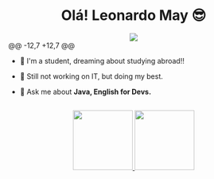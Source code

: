 

<h1 align="center"> Olá!  Leonardo May 😎 </h1>
<div align="center">
  <a href="https://www.linkedin.com/in/leonardo-gabriel-may-04a618164/" target="_blank"><img src="https://img.shields.io/badge/LinkedIn-0077B5?style=for-the-badge&logo=linkedin&logoColor=white" target="_blank"></a>
</div>
@@ -12,7 +12,7 @@

* 🌱 I'm a student, dreaming about studying abroad!!
* 🔭 Still not working on IT, but doing my best.

* 💬 Ask me about **Java, English for Devs.** 


##

<div align="center">
  <a href="https://github.com/leogmay">
  <img height="120em" src="https://github-readme-stats.vercel.app/api?username=leogmay&show_icons=true&theme=gruvbox&include_all_commits=true&count_private=true"/>
  <img height="120em" src="https://github-readme-stats.vercel.app/api/top-langs/?username=mateusalecrin&layout=compact&langs_count=7&theme=gruvbox"/>
</div>

